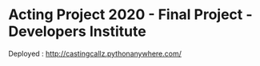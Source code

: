# Acting Project 2020 - Final Project - Developers Institute

Deployed : http://castingcallz.pythonanywhere.com/
